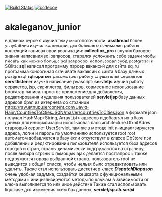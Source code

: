 [![Build Status](https://travis-ci.org/AlexandrKaleganov/akaleganov_junior.svg?branch=master)](https://travis-ci.org/AlexandrKaleganov/akaleganov_junior)
[![codecov](https://codecov.io/gh/AlexandrKaleganov/akaleganov_junior/branch/master/graph/badge.svg)](https://codecov.io/gh/AlexandrKaleganov/akaleganov_junior)
# akaleganov_junior
в данном курсе я изучил тему многопоточности: 
**assthread**
более углублённо изучил коллекции, для большего понимания работы коллекций написал свои реализации:
**collection_pro**
получил базовые знания написания sql запросов, старался усложнить себе задачи чтобы писать как можно больше sql запросов,
использовал субд postgresql и  SQlite:
**sql**
написал программу парсер вакансий для сайта sql.ru  программа консольная скачивате вакансии с сайта 
в базу данных  postgresql
**sqlruparser**
рассмотрел работу слушателей сервлетов
**servltlistener**
изучил написание javascript:
**servletjs**
изучил работу сервлетов, jsp, скриплетов, фильтров, совместное использование bootstrap
написал простое приложение для добавления, редактирования и удаления пользователей
**servletjsp**
базу данных адресов брал из интернета со страницы 
https://raw.githubusercontent.com/David-Haim/CountriesToCitiesJSON/master/countriesToCities.json
в формате json  получал HashMap<String, ArrayList<String>> адресов и добавлял их в базу данных
для инициализации использовал ласс architecture.DbinitAdres стартовый сервлет UserServlet, там же 
в методе init инициализируются адреса, логин и пароль по умолчанияю используется root root 
автоматом добавляется в базу если отсутствует в классе DbStore 
при добавлении и редактировании пользователя используется база адресов городов и стран, страны динамически подгружаются
на страницу, после выбора страны с помощью ajax делается постзапрос и также подгружются города выбранной страны.
пользователь root  не выводится в общий список, чтобы нельзя было отредактиовать или удалить.
Также стал использовать диспетчер класс **_DispatchDiapason_**  очень удобная задумка, создаётся хешкарта с функциональными методами
и инициализируются методы по ключам в зависимости от ключа выполняется то или иное действие 
Также стал использовать liquibase  для изменения схем баз данных, 
**_servletjsp.db.script_**

